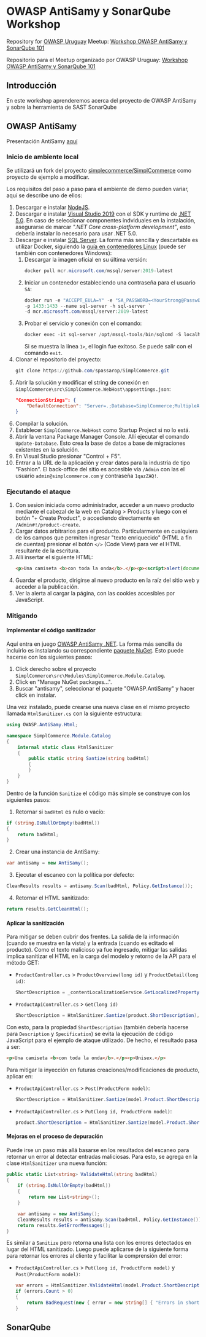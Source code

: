 # OWASP AntiSamy y SonarQube Workshop

Repository for [OWASP Uruguay](https://owasp.org/uruguay) Meetup: [Workshop OWASP AntiSamy y SonarQube 101](https://www.meetup.com/es/OWASP-Uruguay-Chapter/events/274852316/)

Repositorio para el Meetup organizado por OWASP Uruguay: [Workshop OWASP AntiSamy y SonarQube 101](https://www.meetup.com/es/OWASP-Uruguay-Chapter/events/274852316/)

## Introducción
En este workshop aprenderemos acerca del proyecto de OWASP AntiSamy y sobre la herramienta de SAST SonarQube

## OWASP AntiSamy

Presentación AntiSamy [aquí](https://docs.google.com/presentation/d/1TpP3BhdII8vTYWpnZk8ys4QMtlKh0q_6HS5EseJGR1M/edit?usp=sharing)

### Inicio de ambiente local

Se utilizará un fork del proyecto [simplecommerce/SimplCommerce](https://github.com/spassarop/SimplCommerce) como proyecto de ejemplo a modificar.

Los requisitos del paso a paso para el ambiente de demo pueden variar, aquí se describe uno de ellos:

1.  Descargar e instalar [NodeJS](https://nodejs.org/en/download/).
2.  Descargar e instalar [Visual Studio 2019](https://visualstudio.microsoft.com/vs/community/) con el SDK y runtime de [.NET 5.0](https://dotnet.microsoft.com/download/dotnet/5.0). En caso de seleccionar componentes indviduales en la instalación, asegurarse de marcar *".NET Core cross-platform development"*, esto debería instalar lo necesario para usar .NET 5.0.
3.  Descargar e instalar [SQL Server](https://www.microsoft.com/en-us/sql-server/sql-server-downloads). La forma más sencilla y descartable es utilizar Docker, siguiendo la [guía en contenedores Linux](https://docs.microsoft.com/en-us/sql/linux/quickstart-install-connect-docker?view=sql-server-ver15&pivots=cs1-powershell) (puede ser también con contenedores Windows):
    1.  Descargar la imagen oficial en su última versión:  
        ```powershell
        docker pull mcr.microsoft.com/mssql/server:2019-latest
        ```
    2.  Iniciar un contenedor estableciendo una contraseña para el usuario `SA`:  
        ```powershell
        docker run -e "ACCEPT_EULA=Y" -e "SA_PASSWORD=<YourStrong@Passw0rd>" `
        -p 1433:1433 --name sql-server -h sql-server `
        -d mcr.microsoft.com/mssql/server:2019-latest
        ```
    3.  Probar el servicio y conexión con el comando:
        ```powershell
        docker exec -it sql-server /opt/mssql-tools/bin/sqlcmd -S localhost -U SA -P "<YourStrong@Passw0rd>"
        ```
        Si se muestra la línea `1>`, el login fue exitoso. Se puede salir con el comando `exit`.
4.  Clonar el repositorio del proyecto:
    ```powershell
    git clone https://github.com/spassarop/SimplCommerce.git
    ```
5.  Abrir la solución y modificar el string de conexión en `SimplCommerce\src\SimplCommerce.WebHost\appsettings.json`:
    ```json
    "ConnectionStrings": {
        "DefaultConnection": "Server=.;Database=SimplCommerce;MultipleActiveResultSets=true;User Id=sa;Password=<YourStrong@Passw0rd>;"  
    }
    ```
6.  Compilar la solución.
7.  Establecer `SimplCommerce.WebHost` como Startup Project si no lo está.
8.  Abrir la ventana Package Manager Console. Allí ejecutar el comando `Update-Database`. Esto crea la base de datos a base de migraciones existentes en la solución.
9.  En Visual Studio presionar "Control + F5".
10. Entrar a la URL de la aplicación y crear datos para la industria de tipo "Fashion". El back-office del sitio es accesible vía `/Admin` con las el usuario `admin@simplcommerce.com` y contraseña `1qazZAQ!`.

### Ejecutando el ataque
1.  Con sesion iniciada como administrador, acceder a un nuevo producto mediante el cabezal de la web en Catalog > Products y luego con el botón "+ Create Product", o accediendo directamente en `/Admin#!/product-create`.
2.  Cargar datos arbitrarios para el producto. Particularmente en cualquiera de los campos que permiten ingresar "texto enriquecido" (HTML a fin de cuentas) presionar el botón `</>` (Code View) para ver el HTML resultante de la escritura.
3.  Allí insertar el siguiente HTML: 
    ```html
    <p>Una camiseta <b>con toda la onda</b>.</p><p><script>alert(document.cookie)</script>Unisex.</p>
    ```
4.  Guardar el producto, dirigirse al nuevo producto en la raíz del sitio web y acceder a la publicación.
5.  Ver la alerta al cargar la página, con las cookies accesibles por JavaScript.

### Mitigando

#### Implementar el código sanitizador
Aquí entra en juego [OWASP AntiSamy .NET](https://github.com/spassarop/antisamy-dotnet). La forma más sencilla de incluirlo es instalando su correspondiente [paquete NuGet](https://www.nuget.org/packages/OWASP.AntiSamy/). Esto puede hacerse con los siguientes pasos:
1.  Click derecho sobre el proyecto `SimplCommerce\src\Modules\SimplCommerce.Module.Catalog`.
2.  Click en "Manage NuGet packages...".
3.  Buscar "antisamy", seleccionar el paquete "OWASP.AntiSamy" y hacer click en instalar.

Una vez instalado, puede crearse una nueva clase en el mismo proyecto llamada `HtmlSanitizer.cs` con la siguiente estructura:
```csharp
using OWASP.AntiSamy.Html;

namespace SimplCommerce.Module.Catalog
{
    internal static class HtmlSanitizer
    {
        public static string Santize(string badHtml)
        {
        }
    }
}
```
Dentro de la función `Sanitize` el código más simple se construye con los siguientes pasos:
1.  Retornar si `badHtml` es nulo o vacío:
```csharp
if (string.IsNullOrEmpty(badHtml))
{
    return badHtml;
}
```
2.  Crear una instancia de AntiSamy:
```csharp
var antisamy = new AntiSamy();
```
3.  Ejecutar el escaneo con la política por defecto:
```csharp
CleanResults results = antisamy.Scan(badHtml, Policy.GetInstance());
```
4.  Retornar el HTML sanitizado:
```csharp
return results.GetCleanHtml();
```

#### Aplicar la sanitización

Para mitigar se deben cubrir dos frentes. La salida de la información (cuando se muestra en la vista) y la entrada (cuando es editado el producto). Como el texto malicioso ya fue ingresado, mitigar las salidas implica sanitizar el HTML en la carga del modelo y retorno de la API para el método GET:
-   `ProductController.cs` > `ProductOverview(long id)` y `ProductDetail(long id)`:
    ```csharp
    ShortDescription = _contentLocalizationService.GetLocalizedProperty(product, nameof(product.ShortDescription), HtmlSanitizer.Santize(product.ShortDescription)),
    ```
-   `ProductApiController.cs` > `Get(long id)`
    ```csharp
    ShortDescription = HtmlSanitizer.Santize(product.ShortDescription),
    ```
Con esto, para la propiedad `ShortDescription` (también debería hacerse para `Description` y `Specification`) se evita la ejecución de código JavaScript para el ejemplo de ataque utilizado. De hecho, el resultado pasa a ser:
```html
<p>Una camiseta <b>con toda la onda</b>.</p><p>Unisex.</p>
```

Para mitigar la inyección en futuras creaciones/modificaciones de producto, aplicar en:
-   `ProductApiController.cs` > `Post(ProductForm model)`:
    ```csharp
    ShortDescription = HtmlSanitizer.Santize(model.Product.ShortDescription),
    ```
-   `ProductApiController.cs` > `Put(long id, ProductForm model)`:
    ```csharp
    product.ShortDescription = HtmlSanitizer.Santize(model.Product.ShortDescription);
    ```
#### Mejoras en el proceso de depuración
Puede irse un paso más allá basarse en los resultados del escaneo para retornar un error al detectar entradas maliciosas. Para esto, se agrega en la clase `HtmlSanitizer` una nueva función:
```csharp
public static List<string> ValidateHtml(string badHtml)
{
    if (string.IsNullOrEmpty(badHtml))
    {
        return new List<string>();
    }

    var antisamy = new AntiSamy();
    CleanResults results = antisamy.Scan(badHtml, Policy.GetInstance());
    return results.GetErrorMessages();
}
```
Es similar a `Sanitize` pero retorna una lista con los errores detectados en lugar del HTML sanitizado. Luego puede aplicarse de la siguiente forma para retornar los errores al cliente y facilitar la comprensión del error:
-   `ProductApiController.cs` > `Put(long id, ProductForm model)` y `Post(ProductForm model)`:
    ```csharp
    var errors = HtmlSanitizer.ValidateHtml(model.Product.ShortDescription);
    if (errors.Count > 0)
    {
        return BadRequest(new { error = new string[] { "Errors in short description: " + string.Join(",\n", errors) } });
    }
    ```


## SonarQube

[//]: # (Presentación SonarQube 101)

[//]: # (Agregar links y demás acá)
